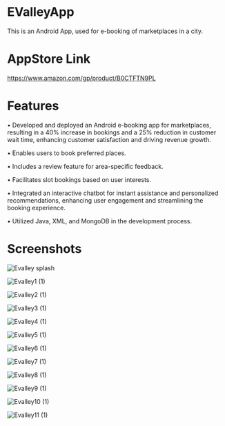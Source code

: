 # EValleyApp
This is an Android App, used for e-booking of marketplaces in a city.

# AppStore Link
https://www.amazon.com/gp/product/B0CTFTN9PL

# Features
• Developed and deployed an Android e-booking app for marketplaces, resulting in a 40% increase in bookings and a 25%
reduction in customer wait time, enhancing customer satisfaction and driving revenue growth.

• Enables users to book preferred places.

• Includes a review feature for area-specific feedback.

• Facilitates slot bookings based on user interests.

• Integrated an interactive chatbot for instant assistance and personalized recommendations, enhancing user engagement
and streamlining the booking experience.

• Utilized Java, XML, and MongoDB in the development process.

# Screenshots

![Evalley splash](https://github.com/Ankitsahu1234/EvalleyApp/assets/84216771/a11b982a-76c8-43d1-9f39-72a6297518f1)

![Evalley1 (1)](https://github.com/Ankitsahu1234/EvalleyApp/assets/84216771/11b0b496-0a70-4895-af06-c976513a8c71)

![Evalley2 (1)](https://github.com/Ankitsahu1234/EvalleyApp/assets/84216771/e5b9608f-ac7a-46ed-bdb5-5915e98bf985)

![Evalley3 (1)](https://github.com/Ankitsahu1234/EvalleyApp/assets/84216771/38ba2147-3652-4003-b3a5-ec1c8eadea37)

![Evalley4 (1)](https://github.com/Ankitsahu1234/EvalleyApp/assets/84216771/c25c3ae3-bf3c-4bde-ba61-15887fe95799)

![Evalley5 (1)](https://github.com/Ankitsahu1234/EvalleyApp/assets/84216771/8b0e12c6-3910-4ac7-9981-d3ae0952269a)

![Evalley6 (1)](https://github.com/Ankitsahu1234/EvalleyApp/assets/84216771/67ca17a1-1e1c-4031-82bc-0d67956b1593)

![Evalley7 (1)](https://github.com/Ankitsahu1234/EvalleyApp/assets/84216771/e6798787-ea5f-496e-9cfb-e370d412622a)

![Evalley8 (1)](https://github.com/Ankitsahu1234/EvalleyApp/assets/84216771/bad74f01-6745-482c-b338-3df9957c805a)

![Evalley9 (1)](https://github.com/Ankitsahu1234/EvalleyApp/assets/84216771/1fccb862-c74c-48c2-8da3-0d8ffc5e7c8e)

![Evalley10 (1)](https://github.com/Ankitsahu1234/EvalleyApp/assets/84216771/927bc1f5-f0d8-47e2-9875-ff7a85e28d97)

![Evalley11 (1)](https://github.com/Ankitsahu1234/EvalleyApp/assets/84216771/85067557-ee38-4fb3-8fe3-a5dbd613b111)


